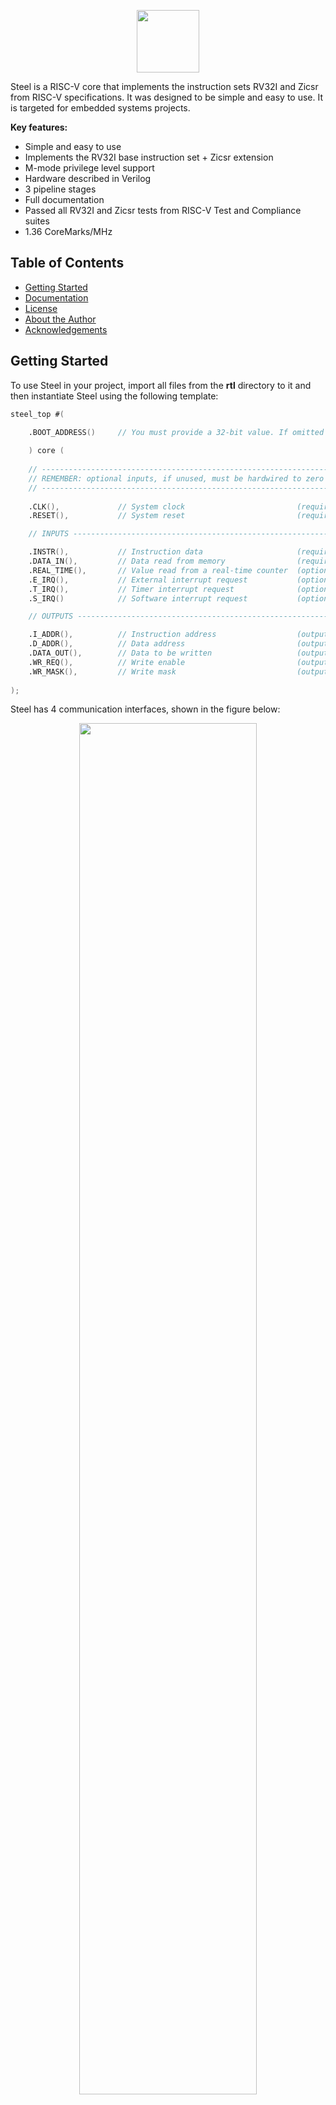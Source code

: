 <p align="center">
  <img width="100" src="https://user-images.githubusercontent.com/22325319/85179004-38513880-b256-11ea-9a1a-4d204183bb13.png">
</p>

Steel is a RISC-V core that implements the instruction sets RV32I and Zicsr from RISC-V specifications. It was designed to be simple and easy to use. It is targeted for embedded systems projects.

**Key features:**

* Simple and easy to use
* Implements the RV32I base instruction set + Zicsr extension
* M-mode privilege level support
* Hardware described in Verilog
* 3 pipeline stages
* Full documentation
* Passed all RV32I and Zicsr tests from RISC-V Test and Compliance suites
* 1.36 CoreMarks/MHz

## Table of Contents

* [Getting Started](#getting-started)
* [Documentation](#documentation)
* [License](#license)
* [About the Author](#about-the-author)
* [Acknowledgements](#acknowledgements)

## Getting Started

To use Steel in your project, import all files from the **rtl** directory to it and then instantiate Steel using the following template:

```verilog
steel_top #(

    .BOOT_ADDRESS()     // You must provide a 32-bit value. If omitted the boot address is set to 0x00000000
    
    ) core (
    
    // -----------------------------------------------------------------------------------------------------------
    // REMEMBER: optional inputs, if unused, must be hardwired to zero
    // -----------------------------------------------------------------------------------------------------------
    
    .CLK(),             // System clock                         (required, input, 1-bit)
    .RESET(),           // System reset                         (required, input, 1-bit, synchronous, active high)

    // INPUTS ----------------------------------------------------------------------------------------------------

    .INSTR(),           // Instruction data                     (required, input, 32-bit)    
    .DATA_IN(),         // Data read from memory                (required, input, 32-bit)
    .REAL_TIME(),       // Value read from a real-time counter  (optional, input, 64-bit)
    .E_IRQ(),           // External interrupt request           (optional, active high, input, 1-bit)
    .T_IRQ(),           // Timer interrupt request              (optional, active high, input, 1-bit)
    .S_IRQ()            // Software interrupt request           (optional, active high, input, 1-bit)

    // OUTPUTS ---------------------------------------------------------------------------------------------------

    .I_ADDR(),          // Instruction address                  (output, 32-bit)
    .D_ADDR(),          // Data address                         (output, 32-bit)
    .DATA_OUT(),        // Data to be written                   (output, 32-bit)
    .WR_REQ(),          // Write enable                         (output, 1-bit)
    .WR_MASK(),         // Write mask                           (output, 4-bit)
    
);
```
Steel has 4 communication interfaces, shown in the figure below:

<p align="center">
  <img width="75%" src="https://user-images.githubusercontent.com/22325319/95912803-b1cae480-0d79-11eb-87de-299f408f0d63.png">
</p>

The core was designed to be connected to a dual-port memory with one clock cycle read/write latency, which means that the memory should take one clock cycle to complete both read and write operations. You must connect the instruction fetch and data read/write interfaces to memory.

The interrupt request interface has signals to request for external, timer and software interrupts, respectively. They can be connected to a single device or to an interrupt controller managing interrupt requests from several devices. If your system does not need interrupts you should hardwire these signals to zero.

The real-time counter interface provides a 64-bit bus to read the value from a real-time counter. If your system does not need hardware timers, you should hardwire this signal to zero.

[Read the docs](https://rafaelcalcada.github.io/steel-core/) for instructions on how to compile and run software for Steel.

## Documentation

Steel docs are available at [https://rafaelcalcada.github.io/steel-core/](https://rafaelcalcada.github.io/steel-core/) and provides information on:
* I/O signals
* Integration to other devices
* Configuration
* Exceptions and interrupts
* Trap handling
* Implementation details
* Timing diagrams
* Testing

## License

Steel is distributed under the MIT License. Read the `LICENSE.md` file carefully before using Steel.

## About the author

The author is a computer engineering student at UFRGS (graduates at the end of 2020).

Contact: rafaelcalcada@gmail.com / rafaelcalcada@hotmail.com

## Acknowledgements

My colleague [Francisco Knebel](https://github.com/FranciscoKnebel) deserves special thanks for his collaboration with this work.
